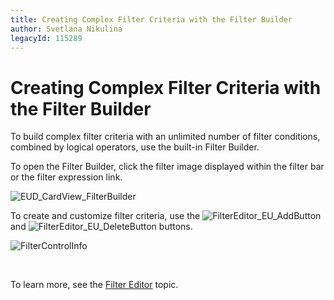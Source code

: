 ```yaml
---
title: Creating Complex Filter Criteria with the Filter Builder
author: Svetlana Nikulina
legacyId: 115289
---
```

# Creating Complex Filter Criteria with the Filter Builder
To build complex filter criteria with an unlimited number of filter conditions, combined by logical operators, use the built-in Filter Builder.

To open the Filter Builder, click the filter image displayed within the filter bar or the filter expression link.

![EUD_CardView_FilterBuilder](../../../images/img121532.png)

To create and customize filter criteria, use the ![FilterEditor_EU_AddButton](../../../images/img7350.png) and ![FilterEditor_EU_DeleteButton](../../../images/img7351.png) buttons.

![FilterControlInfo](../../../images/img8602.png)

&nbsp;

To learn more, see the [Filter Editor](../../filter-editor.md) topic.